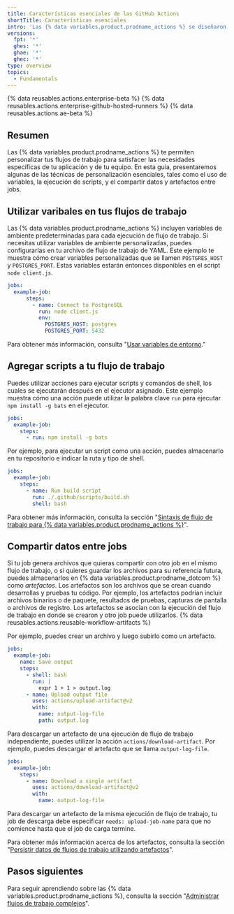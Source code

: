 ```yaml
---
title: Características esenciales de las GitHub Actions
shortTitle: Características esenciales
intro: 'Las {% data variables.product.prodname_actions %} se diseñaron para ayudarte a crear automatizaciones robustas y dinámicas. Esta guía te mostrará cómo crear flujos de trabajo de {% data variables.product.prodname_actions %} que incluyan variables de ambiente, scripts personalizados, y más.'
versions:
  fpt: '*'
  ghes: '*'
  ghae: '*'
  ghec: '*'
type: overview
topics:
  - Fundamentals
---
```


{% data reusables.actions.enterprise-beta %}
{% data reusables.actions.enterprise-github-hosted-runners %}
{% data reusables.actions.ae-beta %}

## Resumen

Las {% data variables.product.prodname_actions %} te permiten personalizar tus flujos de trabajo para satisfacer las necesidades específicas de tu aplicación y de tu equipo. En esta guía, presentaremos algunas de las técnicas de personalización esenciales, tales como el uso de variables, la ejecución de scripts, y el compartir datos y artefactos entre jobs.

## Utilizar varibales en tus flujos de trabajo

Las {% data variables.product.prodname_actions %} incluyen variables de ambiente predeterminadas para cada ejecución de flujo de trabajo. Si necesitas utilizar variables de ambiente personalizadas, puedes configurarlas en tu archivo de flujo de trabajo de YAML. Este ejemplo te muestra cómo crear variables personalizadas que se llamen `POSTGRES_HOST` y `POSTGRES_PORT`. Estas variables estarán entonces disponibles en el script `node client.js`.

```yaml
jobs:
  example-job:
      steps:
        - name: Connect to PostgreSQL
          run: node client.js
          env:
            POSTGRES_HOST: postgres
            POSTGRES_PORT: 5432
```

Para obtener más información, consulta "[Usar variables de entorno](/actions/configuring-and-managing-workflows/using-environment-variables)."

## Agregar scripts a tu flujo de trabajo

Puedes utilizar acciones para ejecutar scripts y comandos de shell, los cuales se ejecutarán después en el ejecutor asignado. Este ejemplo muestra cómo una acción puede utilizar la palabra clave `run` para ejecutar `npm install -g bats` en el ejecutor.

```yaml
jobs:
  example-job:
    steps:
      - run: npm install -g bats
```

Por ejemplo, para ejecutar un script como una acción, puedes almacenarlo en tu repositorio e indicar la ruta y tipo de shell.

```yaml
jobs:
  example-job:
    steps:
      - name: Run build script
        run: ./.github/scripts/build.sh
        shell: bash
```

Para obtener más información, consulta la sección "[Sintaxis de flujo de trabajo para {% data variables.product.prodname_actions %}](/actions/reference/workflow-syntax-for-github-actions#jobsjob_idstepsrun)".

## Compartir datos entre jobs

Si tu job genera archivos que quieras compartir con otro job en el mismo flujo de trabajo, o si quieres guardar los archivos para su referencia futura, puedes almacenarlos en {% data variables.product.prodname_dotcom %} como _artefactos_. Los artefactos son los archivos que se crean cuando desarrollas y pruebas tu código. Por ejemplo, los artefactos podrían incluir archivos binarios o de paquete, resultados de pruebas, capturas de pantalla o archivos de registro. Los artefactos se asocian con la ejecución del flujo de trabajo en donde se crearon y otro job puede utilizarlos. {% data reusables.actions.reusable-workflow-artifacts %}

Por ejemplo, puedes crear un archivo y luego subirlo como un artefacto.

```yaml
jobs:
  example-job:
    name: Save output
    steps:
      - shell: bash
        run: |
          expr 1 + 1 > output.log
      - name: Upload output file
        uses: actions/upload-artifact@v2
        with:
          name: output-log-file
          path: output.log
```

Para descargar un artefacto de una ejecución de flujo de trabajo independiente, puedes utilizar la acción `actions/download-artifact`. Por ejemplo, puedes descargar el artefacto que se llama `output-log-file`.

```yaml
jobs:
  example-job:
    steps:
      - name: Download a single artifact
        uses: actions/download-artifact@v2
        with:
          name: output-log-file
```

Para descargar un artefacto de la misma ejecución de flujo de trabajo, tu job de descarga debe especificar `needs: upload-job-name` para que no comience hasta que el job de carga termine.

Para obtener más información acerca de los artefactos, consulta la sección "[Persistir datos de flujos de trabajo utilizando artefactos](/actions/configuring-and-managing-workflows/persisting-workflow-data-using-artifacts)".

## Pasos siguientes

Para seguir aprendiendo sobre las {% data variables.product.prodname_actions %}, consulta la sección "[Administrar flujos de trabajo complejos](/actions/learn-github-actions/managing-complex-workflows)".
